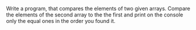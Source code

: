 Write a program, that compares the elements of two given arrays. Compare the elements of the second array to
the the first and print on the console only the equal ones in the order you found it.
